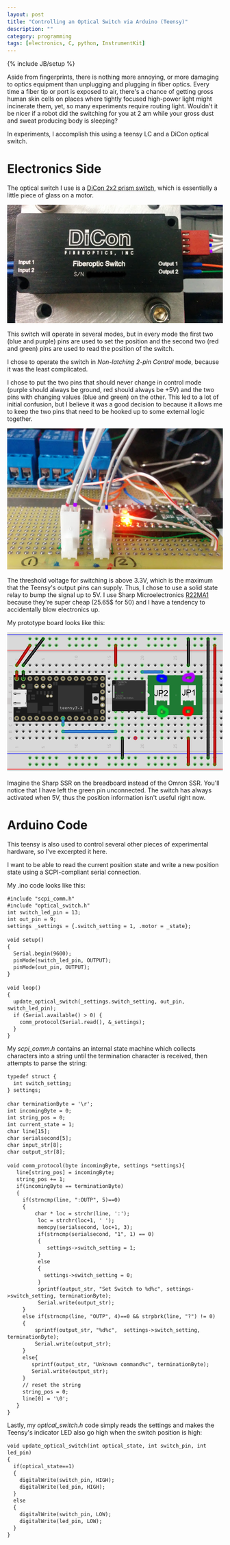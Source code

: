 ```yaml
---
layout: post
title: "Controlling an Optical Switch via Arduino (Teensy)"
description: ""
category: programming
tags: [electronics, C, python, InstrumentKit]
---
```

{% include JB/setup %}

Aside from fingerprints, there is nothing more annoying, or more damaging to optics equipment than unplugging and
plugging in fiber optics. Every time a fiber tip or port is exposed to air, there's a chance of getting gross human skin
 cells on places where tightly focused high-power light might incinerate them, yet, so many experiments require routing
 light. Wouldn't it be nicer if a robot did the switching for you at 2 am while your gross dust and sweat producing body
  is sleeping?

In experiments, I accomplish this using a teensy LC and a DiCon optical switch.

Electronics Side
================

The optical switch I use is a [DiCon 2x2 prism switch](http://www.diconfiberoptics.com/products/scd0009/scd0009f.pdf),
which is essentially a little piece of glass on a motor.

![A picture of a DiCon fiber optic switch](https://raw.githubusercontent.com/CatherineH/CatherineH.github.io/master/_posts/images/dicon_switch.jpg)

This switch will operate in several modes, but in every mode the first two (blue and purple) pins are used to set the
position and the second two (red and green) pins are used to read the position of the switch.

I chose to operate the switch in *Non-latching 2-pin Control* mode, because it was the least complicated.

I chose to put the two pins that should never change in control mode (purple should always be ground, red should always
be +5V) and the two pins with changing values (blue and green) on the other. This led to a lot of initial confusion, but
 I believe it was a good decision to because it allows me to keep the two pins that need to be hooked up to some external logic together.

![A picture of the headers going into the teensy](https://raw.githubusercontent.com/CatherineH/CatherineH.github.io/master/_posts/images/teensy_switch.jpg)

The threshold voltage for switching is above 3.3V, which is the maximum that the Teensy's output pins can supply. Thus,
I chose to use a solid state relay to bump the signal up to 5V. I use Sharp Microelectronics
[R22MA1](http://www.digikey.com/product-detail/en/sharp-microelectronics/PR22MA11NTZF/425-2602-5-ND/856883) because
they're super cheap (25.65$ for 50) and I have a tendency to accidentally blow electronics up.

My prototype board looks like this:

![Fritzing image of breadboard](https://raw.githubusercontent.com/CatherineH/CatherineH.github.io/master/_posts/images/switch_bb.png)

Imagine the Sharp SSR on the breadboard instead of the Omron SSR. You'll notice that I have left the green pin
unconnected. The switch has always activated when 5V, thus the position information isn't useful right now.

Arduino Code
============

This teensy is also used to control several other pieces of experimental hardware, so I've excerpted it here.

I want to be able to read the current position state and write a new position state using a SCPI-compliant serial
connection.

My .ino code looks like this:

```
#include "scpi_comm.h"
#include "optical_switch.h"
int switch_led_pin = 13;
int out_pin = 9;
settings _settings = {.switch_setting = 1, .motor = _state};

void setup()
{
  Serial.begin(9600);
  pinMode(switch_led_pin, OUTPUT);
  pinMode(out_pin, OUTPUT);
}

void loop()
{
  update_optical_switch(_settings.switch_setting, out_pin, switch_led_pin);
  if (Serial.available() > 0) {
    comm_protocol(Serial.read(), &_settings);
  }
}
```

My *scpi_comm.h* contains an internal state machine which collects characters into a string until the termination
character is received, then attempts to parse the string:

```
typedef struct {
  int switch_setting;
} settings;

char terminationByte = '\r';
int incomingByte = 0;
int string_pos = 0;
int current_state = 1;
char line[15];
char serialsecond[5];
char input_str[8];
char output_str[8];

void comm_protocol(byte incomingByte, settings *settings){
   line[string_pos] = incomingByte;
   string_pos += 1;
   if(incomingByte == terminationByte)
   {
     if(strncmp(line, ":OUTP", 5)==0)
     {
         char * loc = strchr(line, ':');
          loc = strchr(loc+1, ' ');
          memcpy(serialsecond, loc+1, 3);
          if(strncmp(serialsecond, "1", 1) == 0)
          {
             settings->switch_setting = 1;
          }
          else
          {
            settings->switch_setting = 0;
          }
          sprintf(output_str, "Set Switch to %d%c", settings->switch_setting, terminationByte);
          Serial.write(output_str);
     }
     else if(strncmp(line, "OUTP", 4)==0 && strpbrk(line, "?") != 0)
     {
         sprintf(output_str, "%d%c",  settings->switch_setting, terminationByte);
         Serial.write(output_str);
     }
     else{
        sprintf(output_str, "Unknown command%c", terminationByte);
        Serial.write(output_str);
     }
     // reset the string
     string_pos = 0;
     line[0] = '\0';
   }
}
```

Lastly, my *optical_switch.h* code simply reads the settings and makes the Teensy's indicator LED also go high when the
switch position is high:

```
void update_optical_switch(int optical_state, int switch_pin, int led_pin)
{
  if(optical_state==1)
  {
    digitalWrite(switch_pin, HIGH);
    digitalWrite(led_pin, HIGH);
  }
  else
  {
    digitalWrite(switch_pin, LOW);
    digitalWrite(led_pin, LOW);
  }
}
```